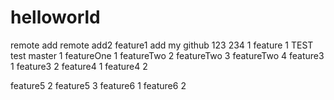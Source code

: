 helloworld
==========
remote add
remote add2
feature1 add
my github
123
234
1
feature 1
TEST
test
master 1
featureOne 1
featureTwo 2
featureTwo 3
featureTwo 4
feature3 1
feature3 2
feature4 1
feature4 2

feature5 2
feature5 3
feature6 1
feature6 2
